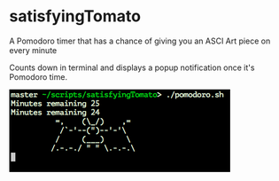 # satisfyingTomato
A Pomodoro timer that has a chance of giving you an ASCI Art piece on every minute

Counts down in terminal and displays a popup notification once it's Pomodoro time.

![Alt text](preview.png?raw=true "Timer running")
